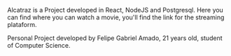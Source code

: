 Alcatraz is a Project developed in React, NodeJS and Postgresql.
Here you can find where you can watch a movie, you'll find the link for the streaming plataform.

Personal Project developed by Felipe Gabriel Amado, 21 years old, student of Computer Science.
